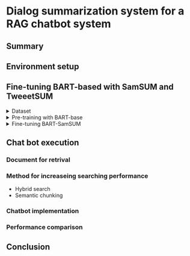 # Dialog summarization system for a RAG chatbot system

## Summary
## Environment setup
## Fine-tuning BART-based with SamSUM and TweeetSUM
<details>
<summary> Dataset</summary>
In this project, I will conduct on a 2 public dataset called SamSUM(2019) and TweetSUM(2021), in which the 1st will be used for pre-trained and the last one is used for fine-tune purpose.
I have already uploaded 2 datasets to this repos. If you are interested in the original dataset, please see the link below each type of dataset.
 
- SamSUM dataset:
 SamSUM is a dataset with the format of messenger-like conversations with summaries, with style and register are diversified.
![Header](./Image/DatasetPreparation/samsum_dataset.png)
Dataset link: [Dataset/SamSUM](./Dataset/SamSUM) . For the orignal one, please visit this site [SamSUM](https://paperswithcode.com/dataset/samsum-corpus)
- TweetSUM dataset:
TweetSUM is a dataset focused on summarization of dialogs, which represents the rich domain of Twitter customer care conversations
![Header](./Image/DatasetPreparation/TweetSUM_dataset.png)
Dataset link: [Dataset/TweetSUM](./Dataset/TweetSUM)  . For the orignal one, please visit this site [TweetSUM](https://github.com/guyfe/Tweetsumm)

Both the dataset will be pre-processed by this script: ![Header](./Image/DatasetPreparation/preprocessing_dataset.png) before being fine-tuned by BART-based

</details>

<details>
<summary> Pre-training with BART-base</summary>
 BART-based will first be pre-trained with SamSUM dataset in order to have a better understaanding in general chat format, by the following configuration:
 ![Header](./Image/Pre-trained BART/SamSUM_trainedconfiguration.png)

</details>

<details>
<summary> Fine-tuning BART-SamSUM</summary>
</details>


## Chat bot execution
### Document for retrival
### Method for increaseing searching performance
- Hybrid search
- Semantic chunking
### Chatbot implementation
### Performance comparison
## Conclusion
